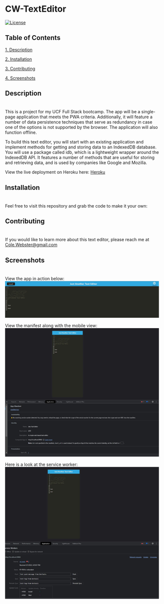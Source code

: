 # CW-TextEditor

[![License](https://img.shields.io/badge/License-Boost_1.0-lightblue.svg)](https://www.boost.org/LICENSE_1_0.txt)

## Table of Contents 
            
<a href="#description"> 1. Description</a>  

<a href="#install"> 2. Installation </a>

<a href="#contributing"> 3. Contributing </a>

<a href="#test"> 4. Screenshots </a>

## Description <h1 id='description'> </h1>

This is a project for my UCF Full Stack bootcamp. The app will be a single-page application that meets the PWA criteria. Additionally, it will feature a number of data persistence techniques that serve as redundancy in case one of the options is not supported by the browser. The application will also function offline. 

To build this text editor, you will start with an existing application and implement methods for getting and storing data to an IndexedDB database. You will use a package called idb, which is a lightweight wrapper around the IndexedDB API. It features a number of methods that are useful for storing and retrieving data, and is used by companies like Google and Mozilla.

View the live deployment on Heroku here: [Heroku](https://dry-castle-37846.herokuapp.com/)
    
## Installation <h1 id='install'></h1>
          
Feel free to visit this repository and grab the code to make it your own: 
    
## Contributing <h1 id='contributing'></h1>
          
If you would like to learn more about this text editor, please reach me at Cole.Webster@gmail.com
    
## Screenshots <h1 id='test'></h1>

View the app in action below:
![Main View](./assets/jate.jpg)

View the manifest along with the mobile view:
![Mobile and Manifest](./assets/manifest.jpg)

Here is a look at the service worker:
![Service Worker](./assets/serviceworkers.jpg)
